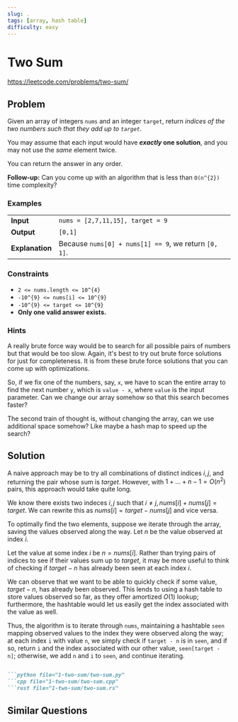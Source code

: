 ```yaml
---
slug: .
tags: [array, hash table]
difficulty: easy
---
```


# Two Sum

<Difficulty e />

https://leetcode.com/problems/two-sum/

## Problem

Given an array of integers `nums` and an integer `target`, return _indices of the two numbers such that they add up to `target`_.

You may assume that each input would have **_exactly_ one solution**, and you may not use the _same_ element twice.

You can return the answer in any order.

**Follow-up:** Can you come up with an algorithm that is less than `O(n^{2})` time complexity?

### Examples

<Example>

| | |
:--|:--
**Input**       | `nums = [2,7,11,15], target = 9`
**Output**      | `[0,1]`
**Explanation** | Because `nums[0] + nums[1] == 9`, we return `[0, 1]`.

</Example>

### Constraints

- `2 <= nums.length <= 10^{4}`
- `-10^{9} <= nums[i] <= 10^{9}`
- `-10^{9} <= target <= 10^{9}`
- **Only one valid answer exists.**

### Hints

<Hint>

A really brute force way would be to search for all possible pairs of numbers but that would be too slow. Again, it's best to try out brute force solutions for just for completeness. It is from these brute force solutions that you can come up with optimizations.

</Hint>

<Hint>

So, if we fix one of the numbers, say, `x`, we have to scan the entire array to find the next number `y`, which is `value - x`, where `value` is the input parameter. Can we change our array somehow so that this search becomes faster?

</Hint>

<Hint>

The second train of thought is, without changing the array, can we use additional space somehow? Like maybe a hash map to speed up the search?

</Hint>

## Solution

A naive approach may be to try all combinations of distinct indices $i,j$, and returning the pair whose sum is $target$. However, with $1 + \ldots + n-1 = O(n^2)$ pairs, this approach would take quite long.

We know there exists two indeces $i, j$ such that $i\neq j, nums[i] + nums[j] = target$. We can rewrite this as $nums[i] = target - nums[j]$ and vice versa.

To optimally find the two elements, suppose we iterate through the array, saving the values observed along the way. Let $n$ be the value observed at index $i$.

Let the value at some index $i$ be $n=nums[i]$. Rather than trying pairs of indices to see if their values sum up to $target$, it may be more useful to think of checking if $target - n$ has already been seen at each index $i$. 

We can observe that we want to be able to quickly check if some value, $target - n$, has already been observed. This lends to using a hash table to store values observed so far, as they offer amortized $O(1)$ lookup; furthermore, the hashtable would let us easily get the index associated with the value as well. 

Thus, the algorithm is to iterate through `nums`, maintaining a hashtable `seen` mapping observed values to the index they were observed along the way; at each index `i` with value `n`, we simply check if `target - n` is in `seen`, and if so, return `i` and the index associated with our other value, `seen[target - n]`; otherwise, we add `n` and `i` to `seen`, and continue iterating.

```md codetabs

```python file="1-two-sum/two-sum.py"
```cpp file="1-two-sum/two-sum.cpp"
```rust file="1-two-sum/two-sum.rs"

```

## Similar Questions

<Similar title="3Sum" m />

<Similar title="4Sum" m />

<Similar title="Two Sum II - Input array is sorted" e />

<Similar title="Two Sum III - Data structure design" e />

<Similar title="Subarray Sum Equals K" m />

<Similar title="Two Sum IV - Input is a BST" e />

<Similar title="Two Sum Less Than K" e />

<Similar title="Max Number of K-Sum Pairs" m />

<Similar title="Count Good Meals"  m/>

